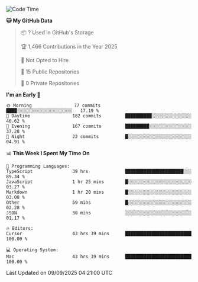 <!--START_SECTION:waka-->
![Code Time](http://img.shields.io/badge/Code%20Time-7%2C728%20hrs%2016%20mins-blue)

**🐱 My GitHub Data** 

> 📦 ? Used in GitHub's Storage 
 > 
> 🏆 1,466 Contributions in the Year 2025
 > 
> 🚫 Not Opted to Hire
 > 
> 📜 15 Public Repositories 
 > 
> 🔑 0 Private Repositories 
 > 
**I'm an Early 🐤** 

```text
🌞 Morning                77 commits          ████░░░░░░░░░░░░░░░░░░░░░   17.19 % 
🌆 Daytime                182 commits         ██████████░░░░░░░░░░░░░░░   40.62 % 
🌃 Evening                167 commits         █████████░░░░░░░░░░░░░░░░   37.28 % 
🌙 Night                  22 commits          █░░░░░░░░░░░░░░░░░░░░░░░░   04.91 % 
```


📊 **This Week I Spent My Time On** 

```text
💬 Programming Languages: 
TypeScript               39 hrs              ██████████████████████░░░   89.34 % 
JavaScript               1 hr 25 mins        █░░░░░░░░░░░░░░░░░░░░░░░░   03.27 % 
Markdown                 1 hr 20 mins        █░░░░░░░░░░░░░░░░░░░░░░░░   03.08 % 
Other                    59 mins             █░░░░░░░░░░░░░░░░░░░░░░░░   02.28 % 
JSON                     30 mins             ░░░░░░░░░░░░░░░░░░░░░░░░░   01.17 % 

🔥 Editors: 
Cursor                   43 hrs 39 mins      █████████████████████████   100.00 % 

💻 Operating System: 
Mac                      43 hrs 39 mins      █████████████████████████   100.00 % 
```


 Last Updated on 09/09/2025 04:21:00 UTC
<!--END_SECTION:waka-->

